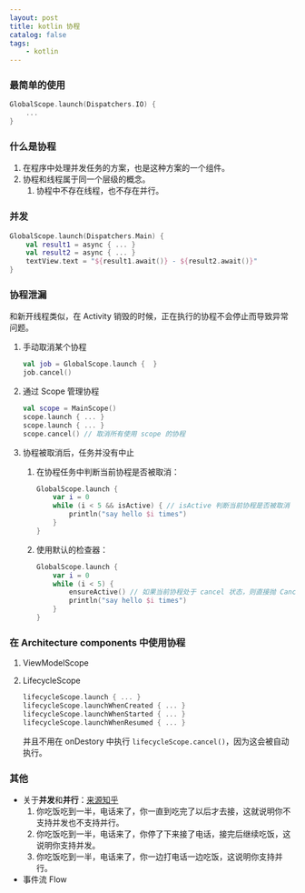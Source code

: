 ```yaml
---
layout: post
title: kotlin 协程
catalog: false
tags:
    - kotlin
---
```


### 最简单的使用

```kotlin
GlobalScope.launch(Dispatchers.IO) {
	...
}
```
### 什么是协程
1. 在程序中处理并发任务的方案，也是这种方案的一个组件。
2. 协程和线程属于同一个层级的概念。
   1. 协程中不存在线程，也不存在并行。

### 并发

```kotlin
GlobalScope.launch(Dispatchers.Main) {
    val result1 = async { ... }
    val result2 = async { ... }
    textView.text = "${result1.await()} - ${result2.await()}"
}
```

### 协程泄漏

和新开线程类似，在 Activity  销毁的时候，正在执行的协程不会停止而导致异常问题。

1. 手动取消某个协程

   ```kotlin
   val job = GlobalScope.launch {  }
   job.cancel()
   ```

2. 通过 Scope 管理协程

   ```kotlin
   val scope = MainScope()
   scope.launch { ... }
   scope.launch { ... }
   scope.cancel() // 取消所有使用 scope 的协程
   ```
   
3. 协程被取消后，任务并没有中止

   1. 在协程任务中判断当前协程是否被取消：

      ```kotlin
      GlobalScope.launch {
          var i = 0
          while (i < 5 && isActive) { // isActive 判断当前协程是否被取消
              println("say hello $i times")
          }
      }
      ```

   2. 使用默认的检查器：

      ```kotlin
      GlobalScope.launch {
          var i = 0
          while (i < 5) {
              ensureActive() // 如果当前协程处于 cancel 状态，则直接抛 CancellationException 
              println("say hello $i times")
          }
      }
      ```

### 在 Architecture components 中使用协程

1. ViewModelScope

2. LifecycleScope

   ```kotlin
   lifecycleScope.launch { ... }
   lifecycleScope.launchWhenCreated { ... }
   lifecycleScope.launchWhenStarted { ... }
   lifecycleScope.launchWhenResumed { ... }
   ```

   并且不用在 onDestory  中执行 `lifecycleScope.cancel()`，因为这会被自动执行。

### 其他

* 关于**并发**和**并行**：[来源知乎](https://www.zhihu.com/question/33515481)
  1. 你吃饭吃到一半，电话来了，你一直到吃完了以后才去接，这就说明你不支持并发也不支持并行。
	2. 你吃饭吃到一半，电话来了，你停了下来接了电话，接完后继续吃饭，这说明你支持并发。
  3. 你吃饭吃到一半，电话来了，你一边打电话一边吃饭，这说明你支持并行。
* 事件流 Flow